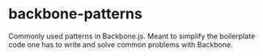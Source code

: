backbone-patterns
=================

Commonly used patterns in Backbone.js. Meant to simplify the boilerplate code one has to write and solve common problems with Backbone.
